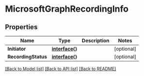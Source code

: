 # MicrosoftGraphRecordingInfo

## Properties

Name | Type | Description | Notes
------------ | ------------- | ------------- | -------------
**Initiator** | [**interface{}**](.md) |  | [optional] 
**RecordingStatus** | [**interface{}**](.md) |  | [optional] 

[[Back to Model list]](../README.md#documentation-for-models) [[Back to API list]](../README.md#documentation-for-api-endpoints) [[Back to README]](../README.md)


